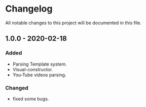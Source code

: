 # Changelog

All notable changes to this project will be documented in this file.

## 1.0.0 - 2020-02-18

### Added

*   Parsing Template system.
*   Visual-constructor.
*   You-Tube videos parsing.

### Changed

*   fixed some bugs. 

